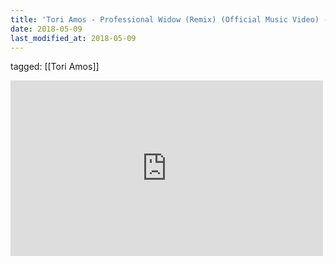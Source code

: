 ```yaml
---
title: 'Tori Amos - Professional Widow (Remix) (Official Music Video) - YouTube'
date: 2018-05-09
last_modified_at: 2018-05-09
---
```

tagged: [[Tori Amos]]
<iframe allow="accelerometer; autoplay; clipboard-write; encrypted-media; gyroscope; picture-in-picture" allowfullscreen="" frameborder="0" height="281" id="youtube_iframe" src="https://www.youtube.com/embed/Zqae5qyopok?feature=oembed&amp;enablejsapi=1&amp;origin=https://safe.txmblr.com&amp;wmode=opaque" width="500"></iframe>